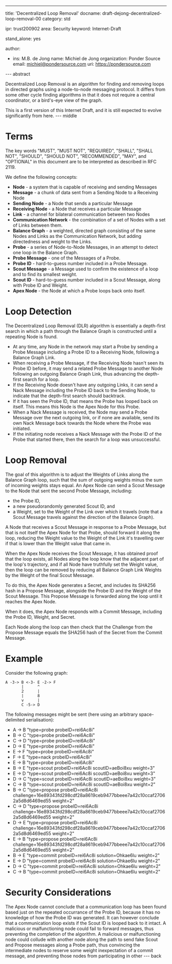 ---
title: 'Decentralized Loop Removal'
docname: draft-dejong-decentralized-loop-removal-00
category: std

ipr: trust200902
area: Security
keyword: Internet-Draft

stand_alone: yes

author:
  - ins: M.B. de Jong
    name: Michiel de Jong
    organization: Ponder Source
    email: michiel@pondersource.com
    uri: https://pondersource.com

--- abstract

Decentralized Loop Removal is an algorithm for finding and removing
loops in directed graphs using a node-to-node messaging protocol.
It differs from some other cycle finding algorithms in that it does not require
a central coordinator, or a bird's-eye view of the graph.

This is a first version of this Internet Draft, and it is still expected to evolve significantly from here.
--- middle

# Terms
The key words "MUST", "MUST NOT", "REQUIRED", "SHALL", "SHALL
NOT", "SHOULD", "SHOULD NOT", "RECOMMENDED",  "MAY", and
"OPTIONAL" in this document are to be interpreted as described in
RFC 2119.

We define the following concepts:

* __Node__ - a system that is capable of receiving and sending Messages
* __Message__ - a chunk of data sent from a Sending Node to a Receiving Node
* __Sending Node__ - a Node that sends a particular Message
* __Receiving Node__ - a Node that receives a particular Message
* __Link__ - a channel for bilateral communication between two Nodes
* __Communication Network__ - the combination of a set of Nodes with a set of Links between them.
* __Balance Graph__ - a weighted, directed graph consisting of the same Nodes and Links as the Communication Network, but adding directedness and weight to the Links.
* __Probe__ - a series of Node-to-Node Messages, in an attempt to detect one loop in the Balance Graph.
* __Probe Message__ - one of the Messages of a Probe.
* __Probe ID__ - hard-to-guess number included in a Probe Message.
* __Scout Message__ - a Message used to confirm the existence of a loop and to find its smallest weight.
* __Scout ID__ - hard-to-guess number included in a Scout Message, along with Probe ID and Weight.
* __Apex Node__ - the Node at which a Probe loops back onto itself.

# Loop Detection

The Decentralized Loop Removal (DLR) algorithm is essentially a depth-first search in which a path through the Balance Graph is constructed until a repeating Node is found.

* At any time, any Node in the network may start a Probe by sending a Probe Message including a Probe ID to a Receiving Node, following a Balance Graph Link.
* When receiving a Probe Message, if the Receiving Node hasn't seen its Probe ID before, it may send a related Probe Message to another Node following an outgoing Balance Graph Link, thus advancing the depth-first search for a loop.
* If the Receiving Node doesn't have any outgoing Links, it can send a Nack Message including the Probe ID back to the Sending Node, to indicate that the depth-first search should backtrack.
* If it has seen the Probe ID, that means the Probe has looped back on itself. This means this Node is the Apex Node for this Probe.
* When a Nack Message is received, the Node may send a Probe Message over the next outgoing link, or if none are available, send its own Nack Message back towards the Node where the Probe was initiated.
* If the initiating node receives a Nack Message with the Probe ID of the Probe that started there, then the search for a loop was unsuccessful.

# Loop Removal

The goal of this algorithm is to adjust the Weights of Links along the Balance Graph loop, such that the sum of outgoing weights minus the sum of incoming weights stays equal.
An Apex Node can send a Scout Message to the Node that sent the second Probe Message, including:

* the Probe ID,
* a new pseudorandomly generated Scout ID, and
* a Weight, set to the Weight of the Link over which it travels (note that a Scout Message travels against the direction of the Balance Graph).

A Node that receives a Scout Message in response to a Probe Message, but that is not itself the Apex Node for that Probe, should forward it along the loop, reducing the Weight value to the Weight of the Link it's travelling over if that is lower than the Weight value that came in.

When the Apex Node receives the Scout Message, it has obtained  proof that the loop exists, all Nodes along the loop know that the adjacent part of the loop's trajectory, and if all Node have truthfully set the Weight value, then the loop can be removed by reducing all Balance Graph Link Weights by the Weight of the final Scout Message.

To do this, the Apex Node generates a Secret, and includes its SHA256 hash in a Propose Message, alongside the Probe ID and the Weight of the Scout Message.
This Propose Message is forwarded along the loop until it reaches the Apex Node.

When it does, the Apex Node responds with a Commit Message, including the Probe ID, Weight, and Secret.

Each Node along the loop can then check that the Challenge from the Propose Message equals the SHA256 hash of the Secret from the Commit Message.

# Example

Consider the following graph:

```
A -3-> B <-3- E -2-> F
       |      ^
       2      |
       |      8
       v      |
       C -5-> D
```
The following messages might be sent (here using an arbitrary space-delimited serialisation):

* A -> B  "type=probe probeID=rei6Ac8i"
* B -> C  "type=probe probeID=rei6Ac8i"
* C -> D  "type=probe probeID=rei6Ac8i"
* D -> E  "type=probe probeID=rei6Ac8i"
* E -> F  "type=probe probeID=rei6Ac8i"
* F -> E  "type=nack probeID=rei6Ac8i"
* E -> B  "type=probe probeID=rei6Ac8i"
* B -> E  "type=scout probeID=rei6Ac8i scoutID=aeBoi8xu weight=3"
* E -> D  "type=scout probeID=rei6Ac8i scoutID=aeBoi8xu weight=3"
* D -> C  "type=scout probeID=rei6Ac8i scoutID=aeBoi8xu weight=3"
* C -> B  "type=scout probeID=rei6Ac8i scoutID=aeBoi8xu weight=2"
* B -> C  "type=propose probeID=rei6Ac8i challenge=16e89343fd298cdf28a8619ceb9477bbeee7a42c10ccaf27062a5d8d6469ed55 weight=2"
* C -> D  "type=propose probeID=rei6Ac8i challenge=16e89343fd298cdf28a8619ceb9477bbeee7a42c10ccaf27062a5d8d6469ed55 weight=2"
* D -> E  "type=propose probeID=rei6Ac8i challenge=16e89343fd298cdf28a8619ceb9477bbeee7a42c10ccaf27062a5d8d6469ed55 weight=2"
* E -> B  "type=propose probeID=rei6Ac8i challenge=16e89343fd298cdf28a8619ceb9477bbeee7a42c10ccaf27062a5d8d6469ed55 weight=2"
* B -> E  "type=commit probeID=rei6Ac8i solution=Ohkae6lu weight=2"
* E -> D  "type=commit probeID=rei6Ac8i solution=Ohkae6lu weight=2"
* D -> C  "type=commit probeID=rei6Ac8i solution=Ohkae6lu weight=2"
* C -> B  "type=commit probeID=rei6Ac8i solution=Ohkae6lu weight=2"

# Security Considerations
The Apex Node cannot conclude that a communication loop has been found based just on the repeated occurrance of the Probe ID, because it has no knowledge of how the Probe ID was generated.
It can however conclude that a communication loop exists if the Scout ID is looped back to it intact.
A malicious or malfunctioning node could fail to forward messages, thus preventing the completion of the algorithm.
A malicious or malfunctioning node could collude with another node along the path to send fake Scout and Propose messages along a Probe path, thus convincing the intermediate nodes to reserve
some weight inexpectation of a commit message, and preventing those nodes from participating in other
--- back
